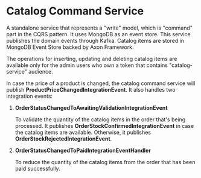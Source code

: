# Catalog Command Service

A standalone service that represents a "write" model, which is "command" part in the CQRS pattern. It uses MongoDB as an
event store. This service publishes the domain events through Kafka.
Catalog items are stored in MongoDB Event Store backed by Axon Framework.

The operations for inserting, updating and deleting catalog items are available only for the admin users who own a
token that contains "catalog-service" audience.

In case the price of a product is changed, the catalog command service will publish **ProductPriceChangedIntegrationEvent**.
It also handles two integration events:
1. **OrderStatusChangedToAwaitingValidationIntegrationEvent**

   To validate the quantity of the catalog items in the order that's being processed. It publishes **OrderStockConfirmedIntegrationEvent**
   in case the catalog items are available. Otherwise, it publishes **OrderStockRejectedIntegrationEvent**.

2. **OrderStatusChangedToPaidIntegrationEventHandler**

   To reduce the quantity of the catalog items from the order that has been paid successfully.

